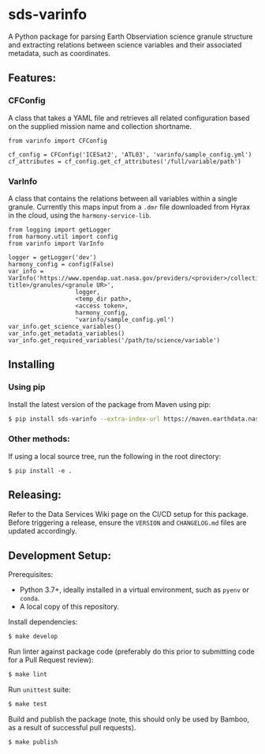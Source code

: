 # sds-varinfo

A Python package for parsing Earth Observiation science granule structure and
extracting relations between science variables and their associated metadata,
such as coordinates.

## Features:

### CFConfig

A class that takes a YAML file and retrieves all related configuration based on
the supplied mission name and collection shortname.

```
from varinfo import CFConfig

cf_config = CFConfig('ICESat2', 'ATL03', 'varinfo/sample_config.yml')
cf_attributes = cf_config.get_cf_attributes('/full/variable/path')
```

### VarInfo

A class that contains the relations between all variables within a single
granule. Currently this maps input from a `.dmr` file downloaded from Hyrax in
the cloud, using the `harmony-service-lib`.

```
from logging import getLogger
from harmony.util import config
from varinfo import VarInfo

logger = getLogger('dev')
harmony_config = config(False)
var_info = VarInfo('https://www.opendap.uat.nasa.gov/providers/<provider>/collections/<entry title>/granules/<granule UR>',
				   logger,
				   <temp_dir path>,
				   <access token>,
				   harmony_config,
				   'varinfo/sample_config.yml')
var_info.get_science_variables()
var_info.get_metadata_variables()
var_info.get_required_variables('/path/to/science/variable')
```

## Installing

### Using pip

Install the latest version of the package from Maven using pip:

```bash
$ pip install sds-varinfo --extra-index-url https://maven.earthdata.nasa.gov/repository/python-repo/simple
```

### Other methods:

If using a local source tree, run the following in the root directory:

```
$ pip install -e .
```

## Releasing:

Refer to the Data Services Wiki page on the CI/CD setup for this package.
Before triggering a release, ensure the `VERSION` and `CHANGELOG.md` files are
updated accordingly.

## Development Setup:

Prerequisites:

  - Python 3.7+, ideally installed in a virtual environment, such as `pyenv` or
    `conda`.
  - A local copy of this repository.

Install dependencies:

```bash
$ make develop
```

Run linter against package code (preferably do this prior to submitting code
for a Pull Request review):

```bash
$ make lint
```

Run `unittest` suite:

```bash
$ make test
```

Build and publish the package (note, this should only be used by Bamboo, as a
result of successful pull requests).

```bash
$ make publish
```
